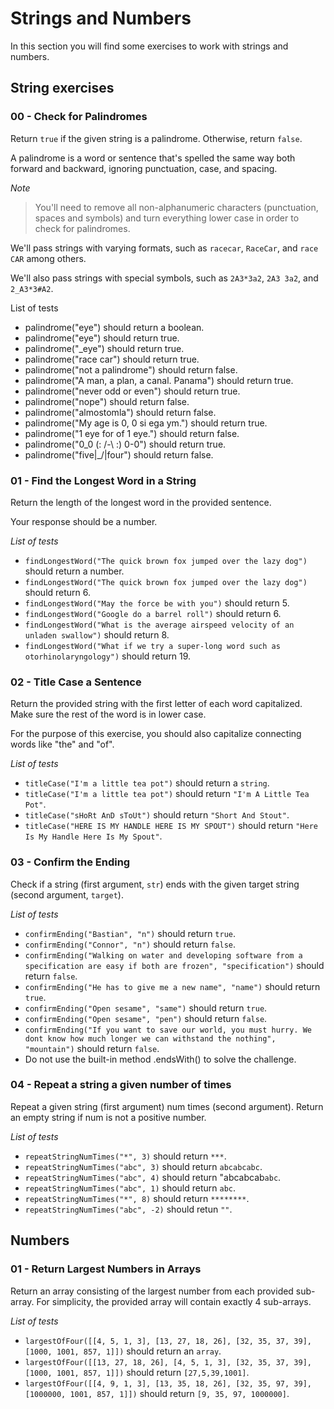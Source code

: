 # Strings and Numbers

In this section you will find some exercises to work with strings and numbers.

## String exercises

### 00 - Check for Palindromes

Return `true` if the given string is a palindrome. Otherwise, return `false`.

A palindrome is a word or sentence that's spelled the same way both forward and backward, ignoring punctuation, case, and spacing.

_Note_

> You'll need to remove all non-alphanumeric characters (punctuation, spaces and symbols) and turn everything lower case in order to check for palindromes.

We'll pass strings with varying formats, such as `racecar`, `RaceCar`, and `race CAR` among others.

We'll also pass strings with special symbols, such as `2A3*3a2`, `2A3 3a2`, and `2_A3*3#A2`.

List of tests

-   palindrome("eye") should return a boolean.
-   palindrome("eye") should return true.
-   palindrome("\_eye") should return true.
-   palindrome("race car") should return true.
-   palindrome("not a palindrome") should return false.
-   palindrome("A man, a plan, a canal. Panama") should return true.
-   palindrome("never odd or even") should return true.
-   palindrome("nope") should return false.
-   palindrome("almostomla") should return false.
-   palindrome("My age is 0, 0 si ega ym.") should return true.
-   palindrome("1 eye for of 1 eye.") should return false.
-   palindrome("0_0 (: /-\ :) 0-0") should return true.
-   palindrome("five|\_/|four") should return false.

### 01 - Find the Longest Word in a String

Return the length of the longest word in the provided sentence.

Your response should be a number.

_List of tests_

-   `findLongestWord("The quick brown fox jumped over the lazy dog")` should return a number.
-   `findLongestWord("The quick brown fox jumped over the lazy dog")` should return 6.
-   `findLongestWord("May the force be with you")` should return 5.
-   `findLongestWord("Google do a barrel roll")` should return 6.
-   `findLongestWord("What is the average airspeed velocity of an unladen swallow")` should return 8.
-   `findLongestWord("What if we try a super-long word such as otorhinolaryngology")` should return 19.

### 02 - Title Case a Sentence

Return the provided string with the first letter of each word capitalized. Make sure the rest of the word is in lower case.

For the purpose of this exercise, you should also capitalize connecting words like "the" and "of".

_List of tests_

-   `titleCase("I'm a little tea pot")` should return a `string`.
-   `titleCase("I'm a little tea pot")` should return `"I'm A Little Tea Pot"`.
-   `titleCase("sHoRt AnD sToUt")` should return `"Short And Stout"`.
-   `titleCase("HERE IS MY HANDLE HERE IS MY SPOUT")` should return `"Here Is My Handle Here Is My Spout"`.

### 03 - Confirm the Ending

Check if a string (first argument, `str`) ends with the given target string (second argument, `target`).

_List of tests_

-   `confirmEnding("Bastian", "n")` should return `true`.
-   `confirmEnding("Connor", "n")` should return `false`.
-   `confirmEnding("Walking on water and developing software from a specification are easy if both are frozen", "specification")` should return `false`.
-   `confirmEnding("He has to give me a new name", "name")` should return `true`.
-   `confirmEnding("Open sesame", "same")` should return `true`.
-   `confirmEnding("Open sesame", "pen")` should return `false`.
-   `confirmEnding("If you want to save our world, you must hurry. We dont know how much longer we can withstand the nothing", "mountain")` should return `false`.
-   Do not use the built-in method .endsWith() to solve the challenge.

### 04 - Repeat a string a given number of times

Repeat a given string (first argument) num times (second argument). Return an empty string if num is not a positive number.

_List of tests_

-   `repeatStringNumTimes("*", 3)` should return `***`.
-   `repeatStringNumTimes("abc", 3)` should return `abcabcabc`.
-   `repeatStringNumTimes("abc", 4)` should return "abcabcab`abc`.
-   `repeatStringNumTimes("abc", 1)` should return `abc`.
-   `repeatStringNumTimes("*", 8)` should return `********`.
-   `repeatStringNumTimes("abc", -2)` should retun `""`.

## Numbers

### 01 - Return Largest Numbers in Arrays

Return an array consisting of the largest number from each provided sub-array. For simplicity, the provided array will contain exactly 4 sub-arrays.

_List of tests_

-   `largestOfFour([[4, 5, 1, 3], [13, 27, 18, 26], [32, 35, 37, 39], [1000, 1001, 857, 1]])` should return an `array`.
-   `largestOfFour([[13, 27, 18, 26], [4, 5, 1, 3], [32, 35, 37, 39], [1000, 1001, 857, 1]])` should return `[27,5,39,1001]`.
-   `largestOfFour([[4, 9, 1, 3], [13, 35, 18, 26], [32, 35, 97, 39], [1000000, 1001, 857, 1]])` should return `[9, 35, 97, 1000000]`.
